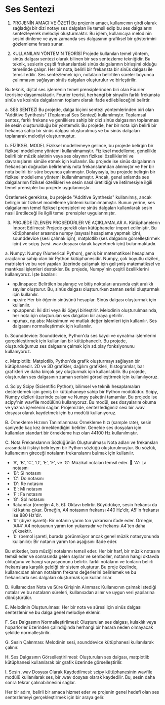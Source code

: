# Ses Sentezi
 1. PROJENİN AMACI VE ÖZETİ
 Bu projenin amacı, kullanıcının girdi olarak sağladığı bir dizi notayı ses dalgaları ile temsil edip bu ses dalgalarını sentezleyerek melodiyi oluşturmaktır. Bu işlem, kullanıcıya melodinin sesini dinleme ve aynı zamanda ses dalgasının grafiksel bir gösterimini gözlemleme fırsatı sunar.
 
 2. KULLANILAN YÖNTEMİN TEORİSİ
 Projede kullanılan temel yöntem, sinüs dalgası sentezi olarak bilinen bir ses sentezleme tekniğidir. Bu teknik, seslerin çeşitli frekanslardaki sinüs dalgalarının birleşimi olduğu temelinde çalışır. Her bir nota, belirli bir frekansta bir sinüs dalgası ile temsil edilir. Ses sentezlemek için, notaların belirtilen süreler boyunca çalınmasını sağlayan sinüs dalgaları oluşturulur ve birleştirilir.

 Bu teknik, dijital ses işlemenin temel prensiplerinden biri olan Fourier teorisine dayanmaktadır. Fourier teorisi, herhangi bir sinyalin farklı frekansta sinüs ve kosinüs dalgalarının toplamı olarak ifade edilebileceğini belirtir.

 a. SES SENTEZİ
 Bu projede, dalga biçimi sentezi yöntemlerinden biri olan "Additive Synthesis" (Toplamsal Ses Sentezi) kullanılmıştır. Toplamsal sentez, farklı frekans ve genliklere sahip bir dizi sinüs dalgasının toplanması ile sesin oluşturulduğu bir yöntemdir. Bu projede, her bir nota için belirli bir frekansa sahip bir sinüs dalgası oluşturulmuş ve bu sinüs dalgaları toplanarak melodiyi oluşturmuştur.
 
 b. FİZİKSEL MODEL
 Fiziksel modellemeye gelince, bu projede belirgin bir fiziksel modelleme yöntemi kullanılmamıştır. Fiziksel modelleme, genellikle belirli bir müzik aletinin veya ses olayının fiziksel özelliklerini ve davranışlarını simüle etmek için kullanılır. Bu projede ise sinüs dalgalarının frekansları doğrudan belirlenmiş nota frekanslarından alınmıştır ve her bir nota belirli bir süre boyunca çalınmıştır. Dolayısıyla, bu projede belirgin bir fiziksel modelleme yöntemi kullanılmamıştır. Ancak, genel anlamda ses dalgalarının fiziksel özellikleri ve sesin nasıl üretildiği ve iletilmesiyle ilgili temel prensipler bu projede uygulanmıştır.
 
 Özetlemek gerekirse, bu projede "Additive Synthesis" kullanılmış, ancak belirgin bir fiziksel modelleme yöntemi kullanılmamıştır. Bunun yerine, ses dalgalarının temel fiziksel prensipleri ve sinüs dalgaları kullanılarak sesin nasıl üretileceği ile ilgili temel prensipler uygulanmıştır.

 3. PROJEDE İZLENEN PROSEDÜRLER VE AÇIKLAMALAR
 A. Kütüphanelerin İmport Edilmesi: Projede gerekli olan kütüphaneler import edilmiştir. Bu kütüphaneler arasında numpy (sayısal hesaplama yapmak için), sounddevice (sesi çalmak için), matplotlib (ses dalgasını görselleştirmek için) ve scipy (sesi .wav dosyası olarak kaydetmek için) bulunmaktadır.

 a. Numpy:
 Numpy (Numerical Python), geniş bir matematiksel hesaplama araçlarına sahip olan bir Python kütüphanesidir. Numpy, çok boyutlu dizileri, matrisleri ve bu veri yapıları üzerinde çalışmak için gelişmiş matematiksel ve mantıksal işlemleri destekler. Bu projede, Numpy'nin çeşitli özelliklerini kullanıyoruz. İşte bazıları:
  * np.linspace: Belirtilen başlangıç ve bitiş noktaları arasında eşit aralıklı sayılar oluşturur. Bu, sinüs dalgası oluştururken zaman serisi oluşturmak için kullanılır.
  * np.sin: Her bir öğenin sinüsünü hesaplar. Sinüs dalgası oluşturmak için kullanılır.
  * np.append: İki dizi veya iki öğeyi birleştirir. Melodinin oluşturulmasında, her nota
için oluşturulan ses dalgaları bir araya getirilir.
  * np.max, np.abs: Maksimum ve mutlak değer işlemleri için kullanılır. Ses dalgasını
normalleştirmek için kullanılır.

 b. Sounddevice:
 Sounddevice, Python'da ses kaydı ve oynatma işlemlerini gerçekleştirmek için kullanılan bir kütüphanedir. Bu projede, oluşturduğumuz ses dalgasını çalmak için sd.play fonksiyonunu kullanıyoruz.

 c. Matplotlib:
 Matplotlib, Python'da grafik oluşturmayı sağlayan bir kütüphanedir. 2D ve 3D grafikler, dağılım grafikleri, histogramlar, bar grafikleri ve daha birçok şey oluşturmak için kullanılabilir. Bu projede, oluşturulan ses dalgasının zaman serisini görselleştirmek için kullanılıyoruz.

 d. Scipy
 Scipy (Scientific Python), bilimsel ve teknik hesaplamaları desteklemek için geniş bir kütüphaneye sahip bir Python modülüdür. Scipy, Numpy dizileri üzerinde çalışır ve Numpy paketini tamamlar. Bu projede ise scipy'nin wavfile modülünü kullanıyoruz. Bu modül, ses dosyalarını okuma ve yazma işlevlerini sağlar. Projemizde, sentezlediğimiz sesi bir .wav dosyası olarak kaydetmek için bu modülü kullanıyoruz.

 B. Örnekleme Hızının Tanımlanması: Örnekleme hızı (sample rate), sesin saniyede kaç kez örneklendiğini belirler. Genelde ses dosyaları için kullanılan standart bir örnekleme hızı olan 44100 Hz kullanılmıştır.
 
 C. Nota Frekanslarının Sözlüğünün Oluşturulması: Nota adları ve frekansları arasındaki ilişkiyi belirleyen bir Python sözlüğü oluşturulmuştur. Bu sözlük, kullanıcının gireceği notaların frekanslarını bulmak için kullanılır.
  * 'A', 'B', 'C', 'D', 'E', 'F', ve 'G': Müzikal notaları temsil eder.  'A': La notasını
   * 'B': Si notasını
   * 'C': Do notasını
   * 'D': Re notasını 
   * 'E': Mi notasını 
   * 'F': Fa notasını 
   * 'G': Sol notasını
 * Rakamlar (örneğin 4, 5, 6): Oktavı belirtir. Büyüdükçe, sesin frekansı da iki katına çıkar. Örneğin, A4 notasının frekansı 440 Hz'dir, A5'in frekansı ise 880 Hz'dir.
 * '#' (diyez işareti): Bir notanın yarım ton yukarısını ifade eder. Örneğin, 'A#4' A4 notusunun yarım ton yukarısıdır ve frekansı A4'ten daha yüksektir.
 * 'b' (bemol işareti, burada görünmüyor ancak genel müzik notasyonunda kullanılır): Bir notanın yarım ton aşağısını ifade eder.
 
 Bu etiketler, batı müziği notalarını temsil eder. Her bir harf, bir müzik notasını temsil eder ve sonrasında gelen sayılar ve semboller, notanın hangi oktavda olduğunu ve hangi varyasyonunu belirtir. farklı notaların ve tonların belirli frekanslara karşılık geldiği bir sistem oluşturur. Bu proje özelinde, kullanıcıdan alınan notaların frekans değerlerini belirlemek ve bu frekanslarla ses dalgaları oluşturmak için kullanılırlar.

 D. Kullanıcıdan Nota ve Süre Girişinin Alınması: Kullanıcının çalmak istediği notalar ve bu notaların süreleri, kullanıcıdan alınır ve uygun veri yapılarına dönüştürülür.

 E. Melodinin Oluşturulması: Her bir nota ve süresi için sinüs dalgası sentezlenir ve bu dalga genel melodiye eklenir.
 
 F. Ses Dalgasının Normalleştirilmesi: Oluşturulan ses dalgası, kulaklık veya hoparlörler üzerinden çalındığında  herhangi bir hasara neden olmayacak şekilde normalleştirilir.
 
 G. Sesin Çalınması: Melodinin sesi, sounddevice kütüphanesi kullanılarak çalınır.
 
 H. Ses Dalgasının Görselleştirilmesi: Oluşturulan ses dalgası, matplotlib kütüphanesi kullanılarak bir grafik üzerinde görselleştirilir.
 
 I. Sesin .wav Dosyası Olarak Kaydedilmesi: scipy kütüphanesinin wavfile modülü kullanılarak ses, bir .wav dosyası olarak kaydedilir. Bu, sesin daha sonra tekrar çalınabilmesini sağlar.

Her bir adım, belirli bir amaca hizmet eder ve projenin genel hedefi olan ses sentezlemeyi gerçekleştirmek için bir araya gelir.
